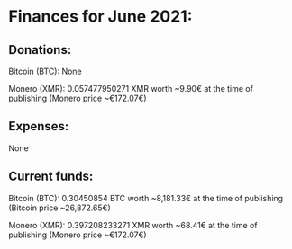 # Finances for June 2021:


## Donations:

Bitcoin (BTC): None

Monero (XMR): 0.057477950271 XMR worth ~9.90€ at the time of publishing (Monero price ~€172.07€)


## Expenses:

None


## Current funds:

Bitcoin (BTC): 0.30450854 BTC worth ~8,181.33€ at the time of publishing (Bitcoin price ~26,872.65€)

Monero (XMR): 0.397208233271 XMR worth ~68.41€ at the time of publishing (Monero price ~€172.07€)
